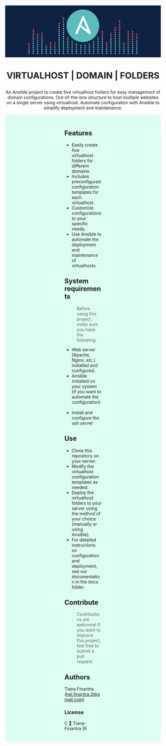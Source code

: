 <p align="center">
  <img src="images/ansible.gif" alt="Texte alternatif">
</p>

 # <p align="center">VIRTUALHOST | DOMAIN | FOLDERS</p>
<p align="center">
An Ansible project to create five virtualhost folders for easy management of domain configurations. Out-of-the-box structure
to host multiple websites on a single server using virtualhost. Automate configuration with Ansible to 
simplify deployment 
and maintenance.

</p>

<div style="background-color:  rgba(11, 252, 172, 0.137);
            padding-inline:20vw;
            padding-bottom: 20px;">
<br> 

## Features

- Easily create five virtualhost folders for different domains.
- Includes preconfigured configuration templates for each virtualhost.
- Customize configurations to your specific needs.
- Use Ansible to automate the deployment and maintenance of virtualhosts.

## System requirements
> Before using this project, make sure you have the following:

- Web server (Apache, Nginx, etc.) installed and configured.
- Ansible installed on your system (if you want to automate the configuration).
- install and configure the ssh server


## Use
- Clone this repository on your server.
- Modify the virtualhost configuration templates as needed.
- Deploy the virtualhost folders to your server using the method of your choice (manually or using Ansible).
- For detailed instructions on configuration and deployment, see our documentation in the docs folder.

## Contribute
> Contributions are welcome! If you want to improve this project, feel free to submit a pull request.

## Authors
Tiana Finaritra (hei.finaritra.3@gmail.com)


### License
C 🎈 Tiana-Finaritra |R  
</div>
